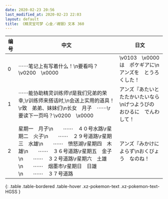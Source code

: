 ```yaml
---
date: 2020-02-23 20:56
last_modified_at: 2020-02-23 22:03
layout: default
title: 《精灵宝可梦 心金／魂银》文本 360
---
```

| 编号 | 中文 | 日文 |
| ---- | ---- | ---- |
| 0 | ⋯⋯笔记上有写着什么！\n要看吗？\v0200　\x0000 | \v0103　\x0000は　ポケギアに\nアンズを　とうろくした！ |
| 1 | ⋯⋯能协助精灵训练师\f是我们兄弟的荣幸,\r训练师来搭话时,\n会送上实用的道具！\r致　弟弟、妹妹们\n长女　月子　⋯⋯\r要读下一页吗？\v0200　\x0000 | アンズ『あたいと　たたかいたいなら\nげつようびの　おひるに　でんわして！ |
| 2 | 星期一　月子\n　　⋯⋯　４０号水路\r星期二　火子\n　　⋯⋯　２９号道路\r星期三　水雄\n　　⋯⋯　愤怒湖\r星期四　木雄\n　　⋯⋯　３６号道路\r星期五　金子\n　　⋯⋯　３２号道路\r星期六　土雄\n　　⋯⋯　烟墨市\r星期日　日雄\n　　⋯⋯　３７号道路 | アンズ『みかけに　よらず\nおくびょう　なのね！ |
{: .table .table-bordered .table-hover .xz-pokemon-text .xz-pokemon-text-HGSS }